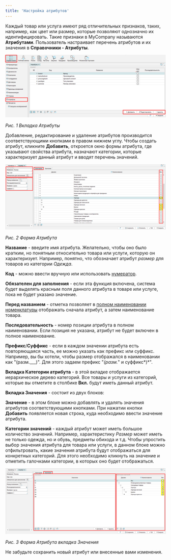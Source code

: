 ```yaml
---
title: 'Настройка атрибутов'
---
```


Каждый товар или услуга имеют ряд отличительных признаков, таких, например, как цвет или размер, которые позволяют однозначно их идентифицировать. Такие признаки в MyCompany называются **Атрибутами**. Пользователь настраивает перечень атрибутов и их значения в **Справочники - Атрибуты**.

![](images/Attributes_RU_1.png)

*Рис. 1 Вкладка Атрибуты*

  

Добавление, редактирование и удаление атрибутов производится соответствующими кнопками в правом нижнем углу. Чтобы создать атрибут, кликните **Добавить**, откроется окно формы атрибута, где указывают свойства атрибута, назначают категории, которые характеризует данный атрибут и вводят перечень значений.

![](images/Attributes_RU_2.png)

*Рис. 2 Форма Атрибута*

  

**Название** - введите имя атрибута. Желательно, чтобы оно было кратким, но понятным относительно товара или услуги, которую он характеризует. Например, понятно, что обозначает атрибут *размер* для товаров из категории *Одежда*.

**Код** - можно ввести вручную или использовать [нумератор](Numerators.md).

**Обязателен для заполнения** - если эта функция включена, система будет выделять красным поля данного атрибута в товаре или услуге, пока не будет указано значение.

**Перед названием** - отметка позволяет в [полном наименовании номенклатуры](Items_directory.md#Itemhead) отображать сначала атрибут, а затем наименование товара.

**Последовательность** - номер позиции атрибута в полном наименовании. Если позиция не указана, атрибут не будет включен в полное наименование.

**Префикс**/**Суффикс** - если в каждом значении атрибута есть повторяющаяся часть, ее можно указать как префикс или суффикс. Например, вы бы хотели, чтобы размер отображался в наименовании как "(разм.\_\_\_)". Для этого задаем префикс "*(разм.*" и суффикс*)*".

**Вкладка Категории атрибута** - в этой вкладке отображается иерархическое дерево категорий. Все товары и услуги из категорий, которые вы отметите в столбике **Вкл.** будут иметь данный атрибут.

**Вкладка Значения** - состоит из двух блоков:

**Значение** - в этом блоке можно добавлять и удалять значения атрибутов соответствующими кнопками. При нажатии кнопки **Добавить** появляется новая строка, куда необходимо ввести значение атрибута.

**Категории значений** - каждый атрибут может иметь большое количество значений. Например, характеристику *Размер* может иметь не только одежда, но и обувь, предметы обихода и т.д. Чтобы упростить выбор значения атрибута для товара или услуги, в данном блоке можно отфильтровать, какие значения атрибута будут отображаться для конкретных категорий. Для этого необходимо кликнуть на значение и отметить галочками категории, в которых оно будет отображаться.

![](images/Attributes_RU_3.png)

*Рис. 3 Форма Атрибута вкладка Значения*

  

Не забудьте сохранить новый атрибут или внесенные вами изменения.

  



  
